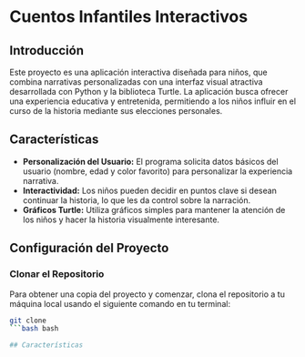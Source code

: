 # Cuentos Infantiles Interactivos 

## Introducción

Este proyecto es una aplicación interactiva diseñada para niños, que combina narrativas personalizadas con una interfaz visual atractiva desarrollada con Python y la biblioteca Turtle. La aplicación busca ofrecer una experiencia educativa y entretenida, permitiendo a los niños influir en el curso de la historia mediante sus elecciones personales.

## Características

- **Personalización del Usuario:** El programa solicita datos básicos del usuario (nombre, edad y color favorito) para personalizar la experiencia narrativa.
- **Interactividad:** Los niños pueden decidir en puntos clave si desean continuar la historia, lo que les da control sobre la narración.
- **Gráficos Turtle:** Utiliza gráficos simples para mantener la atención de los niños y hacer la historia visualmente interesante.

## Configuración del Proyecto

### Clonar el Repositorio

Para obtener una copia del proyecto y comenzar, clona el repositorio a tu máquina local usando el siguiente comando en tu terminal:

```bash
git clone
```bash bash

## Características
